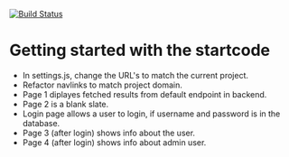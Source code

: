 [![Build Status](https://travis-ci.org/LouYourLife/CA3_Backend.svg?branch=master)](https://travis-ci.org/LouYourLife/CA3_Backend)

# Getting started with the startcode

* In settings.js, change the URL's to match the current project.
* Refactor navlinks to match project domain.
* Page 1 diplayes fetched results from default endpoint in backend.
* Page 2 is a blank slate.
* Login page allows a user to login, if username and password is in the database.
* Page 3 (after login) shows info about the user.
* Page 4 (after login) shows info about admin user.
